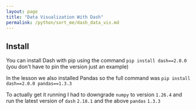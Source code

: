 ```yaml
---
layout: page
title: "Data Visualization With Dash"
permalink: /python/sort_me/dash_data_vis.md
---
```


## Install

You can install Dash with pip using the command `pip install dash==2.0.0` (you don't have to pin the version just an example)

In the lesson we also installed Pandas so the full command was `pip install dash==2.0.0 pandas==1.3.3`

To actually get it running I had to downgrade `numpy` to version `1.26.4` and run the latest version of `dash` `2.18.1` and the above `pandas` `1.3.3`

